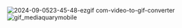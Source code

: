 ![2024-09-0523-45-48-ezgif com-video-to-gif-converter](https://github.com/user-attachments/assets/a9855ba6-08bb-42a8-b1a1-524d37c08d08)
![gif_mediaquarymobile](https://github.com/user-attachments/assets/3fb35bb6-07f4-4c03-8bd7-c7a7fb52e6a9)
